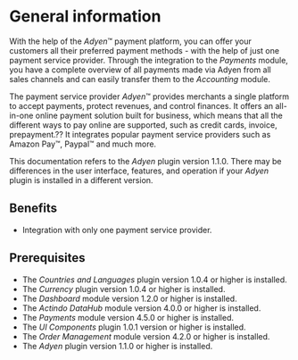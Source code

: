 # General information

With the help of the *Adyen*&trade; payment platform, you can offer your customers all their preferred payment methods - with the help of just one payment service provider. Through the integration to the *Payments* module, you have a complete overview of all payments made via Adyen from all sales channels and can easily transfer them to the *Accounting* module. 

The payment service provider *Adyen*&trade; provides merchants a single platform to accept payments, protect revenues, and control finances. It offers an all-in-one online payment solution built for business, which means that all the different ways to pay online are supported, such as credit cards, invoice, prepayment.?? It integrates popular payment service providers such as Amazon Pay&trade;, Paypal&trade; and much more.

This documentation refers to the *Adyen* plugin version 1.1.0. There may be differences in the user interface, features, and operation if your *Adyen* plugin is installed in a different version.




## Benefits

- Integration with only one payment service provider.



## Prerequisites

- The *Countries and Languages* plugin version 1.0.4 or higher is installed.<!--- Gibt es auch eine Vollversion?-->
- The *Currency* plugin version 1.0.4 or higher is installed.<!--- Gibt es auch eine Vollversion?-->
- The *Dashboard* module version 1.2.0 or higher is installed.
- The *Actindo DataHub* module version 4.0.0 or higher is installed.
- The *Payments* module version 4.5.0 or higher is installed.
- The *UI Components* plugin 1.0.1 version or higher is installed.
- The *Order Management* module version 4.2.0 or higher is installed.
- The *Adyen* plugin version 1.1.0 or higher is installed.

